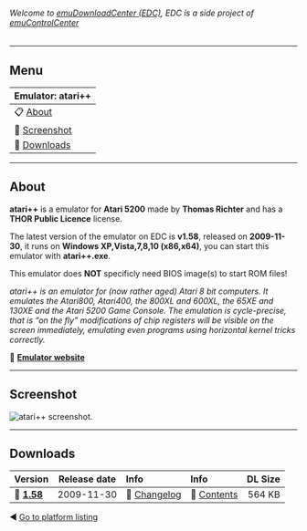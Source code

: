###### Welcome to [emuDownloadCenter (EDC)](https://github.com/PhoenixInteractiveNL/emuDownloadCenter/wiki/), EDC is a side project of [emuControlCenter](https://github.com/PhoenixInteractiveNL/emuControlCenter/wiki/)
***
## Menu
| **Emulator: atari++** |
|:---------|
| :clipboard: [About](#about) |
| :sunrise: [Screenshot](#screenshot) |
| :floppy_disk: [Downloads](#downloads) |
***
## About
**atari++** is a emulator for **Atari 5200** made by **Thomas Richter** and has a **THOR Public Licence** license.

The latest version of the emulator on EDC is **v1.58**, released on **2009-11-30**, it runs on **Windows XP,Vista,7,8,10 (x86,x64)**, you can start this emulator with **atari++.exe**.

This emulator does **NOT** specificly need BIOS image(s) to start ROM files!

_atari++ is an emulator for (now rather aged) Atari 8 bit computers. It emulates the Atari800, Atari400, the 800XL and 600XL, the 65XE and 130XE and the Atari 5200 Game Console. The emulation is cycle-precise, that is “on the fly” modifications of chip registers will be visible on the screen immediately, emulating even programs using horizontal kernel tricks correctly._

:link: [**Emulator website**](http://www.xl-project.com/)
***
## Screenshot
![](https://raw.githubusercontent.com/PhoenixInteractiveNL/emuDownloadCenter/master/hooks/atariplusplus/screen.jpg "atari++ screenshot.")
***
## Downloads
| Version  | Release date  | Info       | Info       | DL Size    |
|:---------|:-------------:|:-----------|:-----------|-----------:|
| :floppy_disk: [**1.58**](https://github.com/PhoenixInteractiveNL/edc-repo0001/raw/master/atariplusplus/1.58.7z) | 2009-11-30 | :page_facing_up: [Changelog](https://github.com/PhoenixInteractiveNL/edc-repo0001/blob/master/atariplusplus/1.58_changelog.txt) | :mag_right: [Contents](https://github.com/PhoenixInteractiveNL/edc-repo0001/blob/master/atariplusplus/1.58_contents.txt) | 564 KB |

:arrow_backward: [Go to platform listing](https://github.com/PhoenixInteractiveNL/emuDownloadCenter/wiki/EDC-Platform-List)

